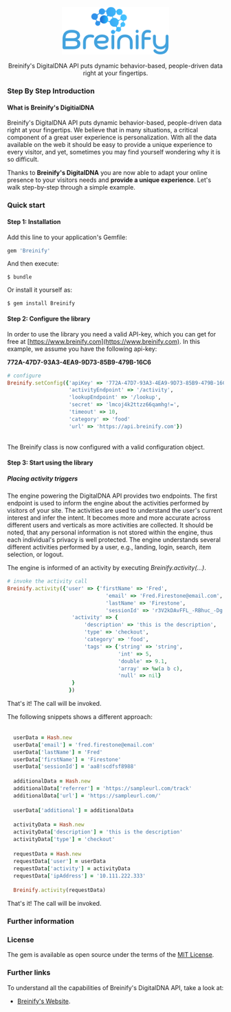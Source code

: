 

<p align="center">
  <img src="https://raw.githubusercontent.com/Breinify/brein-api-library-java/master/documentation/img/logo.png" alt="Breinify API Java Library" width="250">
</p>

<p align="center">
Breinify's DigitalDNA API puts dynamic behavior-based, people-driven data right at your fingertips.
</p>

### Step By Step Introduction

#### What is Breinify's DigitialDNA

Breinify's DigitalDNA API puts dynamic behavior-based, people-driven data right at your fingertips. We believe that in many situations, a critical component of a great user experience is personalization. With all the data available on the web it should be easy to provide a unique experience to every visitor, and yet, sometimes you may find yourself wondering why it is so difficult.

Thanks to **Breinify's DigitalDNA** you are now able to adapt your online presence to your visitors needs and **provide a unique experience**. Let's walk step-by-step through a simple example.

### Quick start

#### Step 1: Installation

Add this line to your application's Gemfile:

```ruby
gem 'Breinify'
```

And then execute:

    $ bundle

Or install it yourself as:

    $ gem install Breinify


#### Step 2: Configure the library

In order to use the library you need a valid API-key, which you can get for free at [https://www.breinify.com](https://www.breinify.com). In this example, we assume you have the following api-key:

**772A-47D7-93A3-4EA9-9D73-85B9-479B-16C6**

```ruby
# configure 
Breinify.setConfig({'apiKey' => '772A-47D7-93A3-4EA9-9D73-85B9-479B-16C6',
                    'activityEndpoint' => '/activity',
                    'lookupEndpoint' => '/lookup',
                    'secret' => 'lmcoj4k2ttzz66qamhg!=',
                    'timeout' => 10,
                    'category' => 'food'
                    'url' => 'https://api.breinify.com'})
                    

```

The Breinify class is now configured with a valid configuration object.


#### Step 3: Start using the library

##### Placing activity triggers

The engine powering the DigitalDNA API provides two endpoints. The first endpoint is used to inform the engine about the activities performed by visitors of your site. The activities are used to understand the user's current interest and infer the intent. It becomes more and more accurate across different users and verticals as more activities are collected. It should be noted, that any personal information is not stored within the engine, thus each individual's privacy is well protected. The engine understands several different activities performed by a user, e.g., landing, login, search, item selection, or logout.

The engine is informed of an activity by executing *Breinify.activity(...)*. 

```Ruby
# invoke the activity call 
Breinify.activity({'user' => {'firstName' => 'Fred',
                                'email' => 'Fred.Firestone@email.com',
                                'lastName' => 'Firestone',
                                'sessionId' => 'r3V2kDAvFFL_-RBhuc_-Dg'},
                     'activity' => {
                         'description' => 'this is the description',
                         'type' => 'checkout',
                         'category' => 'food',
                         'tags' => {'string' => 'string',
                                    'int' => 5,
                                    'double' => 9.1,
                                    'array' => %w(a b c),
                                    'null' => nil}
                     }
                    })

```

That's it! The call will be invoked. 

The following snippets shows a different approach:

```Ruby

  userData = Hash.new
  userData['email'] = 'fred.firestone@email.com'
  userData['lastName'] = 'Fred'
  userData['firstName'] = 'Firestone'
  userData['sessionId'] = 'aa8!scdfsf8988'

  additionalData = Hash.new
  additionalData['referrer'] = 'https://sampleurl.com/track'
  additionalData['url'] = 'https://sampleurl.com/'

  userData['additional'] = additionalData

  activityData = Hash.new
  activityData['description'] = 'this is the description'
  activityData['type'] = 'checkout'

  requestData = Hash.new
  requestData['user'] = userData
  requestData['activity'] = activityData
  requestData['ipAddress'] = '10.111.222.333'

  Breinify.activity(requestData)

```

That's it! The call will be invoked. 



### Further information


### License

The gem is available as open source under the terms of the [MIT License](http://opensource.org/licenses/MIT).

### Further links
To understand all the capabilities of Breinify's DigitalDNA API, take a look at:

* [Breinify's Website](https://www.breinify.com).
